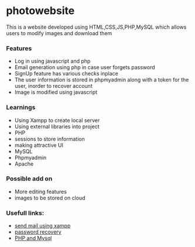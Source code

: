 # photowebsite
This is a website developed using HTML,CSS,JS,PHP,MySQL which allows users to modify images and download them
### Features
- Log in using javascript and php
- Email generation using php in case user forgets password
- SignUp feature has various checks inplace
- The user information is stored in phpmyadmin along with a token for the user, inorder to recover account
- Image is modified using javascript 

### Learnings
- Using Xampp to create local server
- Using external libraries into project
- PHP 
- sessions to store information
- making attractive UI
- MySQL
- Phpmyadmin
- Apache

### Possible add on
- More editing features
- images to be stored on cloud 

### Usefull links:
- [send mail using xampp](https://www.youtube.com/watch?v=dNTZ8X9Xk_Q)
- [password recovery](https://www.youtube.com/watch?v=mPr3ExTYyhk&t=1108s)
- [PHP and Mysql](https://www.youtube.com/watch?v=qEm2bZZdMsE&list=PLwGdqUZWnOp29a9PrMG4YjjjiOxkxlI7l)




